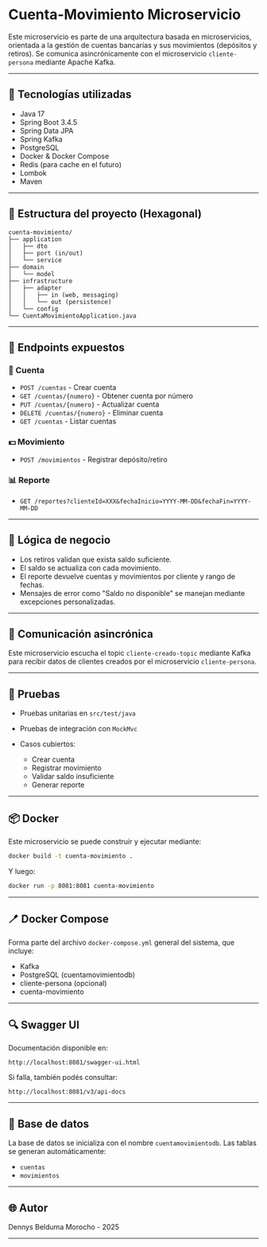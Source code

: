 # Cuenta-Movimiento Microservicio

Este microservicio es parte de una arquitectura basada en microservicios, orientada a la gestión de cuentas bancarias y sus movimientos (depósitos y retiros). Se comunica asincrónicamente con el microservicio `cliente-persona` mediante Apache Kafka.

---

## 🔧 Tecnologías utilizadas

* Java 17
* Spring Boot 3.4.5
* Spring Data JPA
* Spring Kafka
* PostgreSQL
* Docker & Docker Compose
* Redis (para cache en el futuro)
* Lombok
* Maven

---

## 📂 Estructura del proyecto (Hexagonal)

```
cuenta-movimiento/
├── application
│   ├── dto
│   ├── port (in/out)
│   └── service
├── domain
│   └── model
├── infrastructure
│   ├── adapter
│   │   ├── in (web, messaging)
│   │   └── out (persistence)
│   └── config
└── CuentaMovimientoApplication.java
```

---

## 🚧 Endpoints expuestos

### 📅 Cuenta

* `POST /cuentas` - Crear cuenta
* `GET /cuentas/{numero}` - Obtener cuenta por número
* `PUT /cuentas/{numero}` - Actualizar cuenta
* `DELETE /cuentas/{numero}` - Eliminar cuenta
* `GET /cuentas` - Listar cuentas

### 💵 Movimiento

* `POST /movimientos` - Registrar depósito/retiro

### 📊 Reporte

* `GET /reportes?clienteId=XXX&fechaInicio=YYYY-MM-DD&fechaFin=YYYY-MM-DD`

---

## 🚩 Lógica de negocio

* Los retiros validan que exista saldo suficiente.
* El saldo se actualiza con cada movimiento.
* El reporte devuelve cuentas y movimientos por cliente y rango de fechas.
* Mensajes de error como "Saldo no disponible" se manejan mediante excepciones personalizadas.

---

## 🧳 Comunicación asincrónica

Este microservicio escucha el topic `cliente-creado-topic` mediante Kafka para recibir datos de clientes creados por el microservicio `cliente-persona`.

---

## 🚶 Pruebas

* Pruebas unitarias en `src/test/java`
* Pruebas de integración con `MockMvc`
* Casos cubiertos:

    * Crear cuenta
    * Registrar movimiento
    * Validar saldo insuficiente
    * Generar reporte

---

## 📦 Docker

Este microservicio se puede construir y ejecutar mediante:

```bash
docker build -t cuenta-movimiento .
```

Y luego:

```bash
docker run -p 8081:8081 cuenta-movimiento
```

---

## 🪥 Docker Compose

Forma parte del archivo `docker-compose.yml` general del sistema, que incluye:

* Kafka
* PostgreSQL (cuentamovimientodb)
* cliente-persona (opcional)
* cuenta-movimiento

---

## 🔍 Swagger UI

Documentación disponible en:

```
http://localhost:8081/swagger-ui.html
```

Si falla, también podés consultar:

```
http://localhost:8081/v3/api-docs
```

---

## 📁 Base de datos

La base de datos se inicializa con el nombre `cuentamovimientodb`. Las tablas se generan automáticamente:

* `cuentas`
* `movimientos`

---

## 🌐 Autor

Dennys Belduma Morocho  - 2025

---
